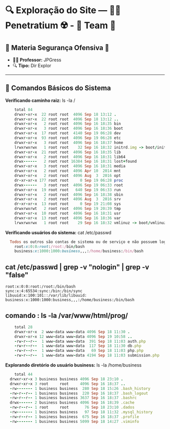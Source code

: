 # 🔍 Exploração do Site — 👨‍🔬 Penetratium ☢️ - 🧬 Team 📡

## 🔗 Materia Segurança Ofensiva 📕
- 👨‍🏫 **Professor:** JPGress
- 🔍 **Tipo:** Dir Explor

---

## 🐚 Comandos Básicos do Sistema
**Verificando caminho raiz:** ls -la /
```ruby
    total 84
    drwxr-xr-x  22 root root  4096 Sep 18 13:12 .
    drwxr-xr-x  22 root root  4096 Sep 18 13:12 ..
    drwxr-xr-x   2 root root  4096 Sep 16 18:35 bin
    drwxr-xr-x   3 root root  4096 Sep 16 18:36 boot
    drwxr-xr-x  17 root root  4140 Sep 19 06:28 dev
    drwxr-xr-x  93 root root  4096 Sep 19 06:28 etc
    drwxr-xr-x   3 root root  4096 Sep 16 18:37 home
    lrwxrwxrwx   1 root root    32 Sep 16 18:32 initrd.img -> boot/initrd.img-4.4.0-31-generic
    drwxr-xr-x  21 root root  4096 Sep 16 18:35 lib
    drwxr-xr-x   2 root root  4096 Sep 16 18:31 lib64
    drwx------   2 root root 16384 Sep 16 18:31 lost+found
    drwxr-xr-x   3 root root  4096 Sep 16 18:31 media
    drwxr-xr-x   2 root root  4096 Apr 10  2014 mnt
    drwxr-xr-x   2 root root  4096 Aug  3  2016 opt
    dr-xr-xr-x 177 root root     0 Sep 19 06:28 proc
    drwx------   3 root root  4096 Sep 19 06:33 root
    drwxr-xr-x  19 root root   640 Sep 19 06:33 run
    drwxr-xr-x   2 root root  4096 Sep 16 18:38 sbin
    drwxr-xr-x   2 root root  4096 Aug  3  2016 srv
    dr-xr-xr-x  13 root root     0 Sep 19 21:08 sys
    drwxrwxrwt   2 root root  4096 Sep 19 20:39 tmp
    drwxr-xr-x  10 root root  4096 Sep 16 18:31 usr
    drwxr-xr-x  13 root root  4096 Sep 16 18:36 var
    lrwxrwxrwx   1 root root    29 Sep 16 18:32 vmlinuz -> boot/vmlinuz-4.4.0-31-generic
```

**Verificando usuários do sistema:** cat /etc/passwd
```ruby
  Todos os outros são contas de sistema ou de serviço e não possuem login interativo.
    root:x:0:0:root:/root:/bin/bash
    business:x:1000:1000:business,,,:/home/business:/bin/bash
```

## cat /etc/passwd | grep -v "nologin" | grep -v "false"

``` 
root:x:0:0:root:/root:/bin/bash
sync:x:4:65534:sync:/bin:/bin/sync
libuuid:x:100:101::/var/lib/libuuid:
business:x:1000:1000:business,,,:/home/business:/bin/bash
```

## comando : ls -la /var/www/html/prog/

```ruby
    total 28
    drwxr-xr-x  2 www-data www-data 4096 Sep 18 11:30 .
    drwxr-xr-x 12 www-data www-data 4096 Sep 19 10:58 ..
    -rw-r--r--  1 www-data www-data  391 Sep 18 11:03 auth.php
    -rw-r--r--  1 www-data www-data  117 Sep 18 11:30 db.php
    -rw-r--r--  1 www-data www-data   69 Sep 18 11:03 php.php
    -rw-r--r--  1 www-data www-data 4194 Sep 18 11:03 submission.php
```

**Explorando diretório do usuário business:** ls -la /home/business
```ruby
    total 44
  drwxr-xr-x 3 business business 4096 Sep 18 23:10 .
  drwxr-xr-x 3 root     root     4096 Sep 16 18:37 ..
  -rw------- 1 business business  280 Sep 18 15:26 .bash_history
  -rw-r--r-- 1 business business  220 Sep 16 18:37 .bash_logout
  -rw-r--r-- 1 business business 3637 Sep 16 18:37 .bashrc
  drwx------ 2 business business 4096 Sep 16 18:39 .cache
  -rw-r--r-- 1 root     root       76 Sep 18 23:10 .dados                             < --       < -- KEY AQUI
  -rw------- 1 business business   97 Sep 18 11:32 .mysql_history
  -rw-r--r-- 1 business business  675 Sep 16 18:37 .profile
  -rw------- 1 business business 5099 Sep 18 14:27 .viminfo
```

